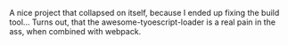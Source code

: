 A nice project that collapsed on itself, because I ended up fixing the build tool... 
Turns out, that the awesome-tyoescript-loader is a real pain in the ass, when combined with webpack.
